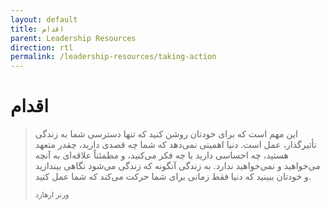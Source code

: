```yaml
---
layout: default
title: اقدام
parent: Leadership Resources
direction: rtl
permalink: /leadership-resources/taking-action
---
```


# اقدام
 > این مهم است که برای خودتان روشن کنید که تنها دسترسی شما به زندگی تأثیرگذار، عمل است. دنیا اهمیتی نمی‌دهد که شما چه قصدی دارید، چقدر متعهد هستید، چه احساسی دارید یا چه فکر می‌کنید، و مطمئناً علاقه‌ای به آنچه می‌خواهید و نمی‌خواهید ندارد. به زندگی آنگونه که زندگی می‌شود نگاهی بیندازید و خودتان ببینید که دنیا فقط زمانی برای شما حرکت می‌کند که شما عمل کنید.
>
> <sub>ورنر ارهارد</sub>
